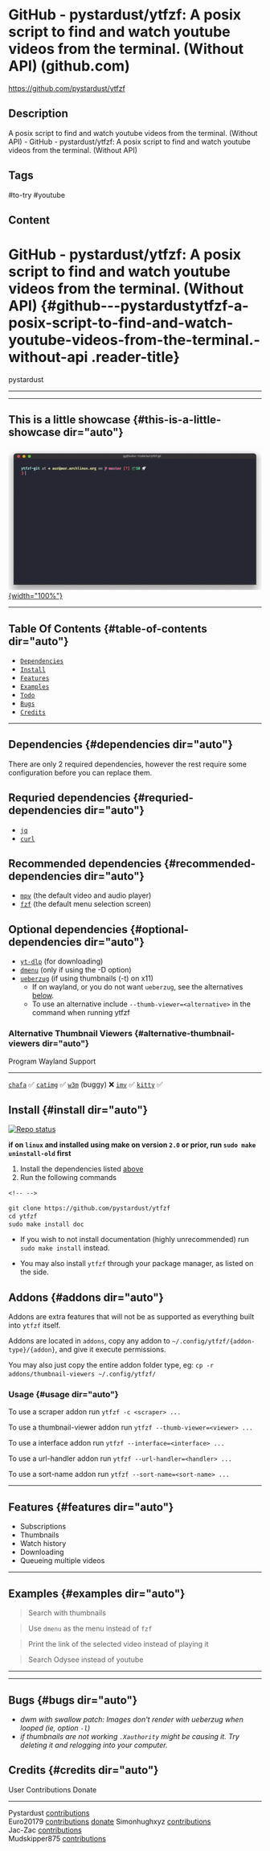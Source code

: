 # GitHub - pystardust/ytfzf: A posix script to find and watch youtube videos from the terminal. (Without API) (github.com)

<https://github.com/pystardust/ytfzf>

## Description

A posix script to find and watch youtube videos from the terminal. (Without API) - GitHub - pystardust/ytfzf: A posix script to find and watch youtube videos from the terminal. (Without API)

## Tags

#to-try #youtube

## Content

GitHub - pystardust/ytfzf: A posix script to find and watch youtube videos from the terminal. (Without API) {#github---pystardustytfzf-a-posix-script-to-find-and-watch-youtube-videos-from-the-terminal.-without-api .reader-title}
===========================================================================================================

pystardust

------------------------------------------------------------------------

------------------------------------------------------------------------

This is a little showcase {#this-is-a-little-showcase dir="auto"}
-------------------------

[![](https://github.com/pystardust/ytfzf/raw/master/.assets/ytfzf.gif){width="100%"}](https://github.com/pystardust/ytfzf/blob/master/.assets/ytfzf.gif)

------------------------------------------------------------------------

Table Of Contents {#table-of-contents dir="auto"}
-----------------

-   [`Dependencies`](#Dependencies)
-   [`Install`](#Install)
-   [`Features`](#Features)
-   [`Examples`](#Examples)
-   [`Todo`](#Todo)
-   [`Bugs`](#Bugs)
-   [`Credits`](#Credits)

------------------------------------------------------------------------

Dependencies {#dependencies dir="auto"}
------------

There are only 2 required dependencies, however the rest require some configuration before you can replace them.

Requried dependencies {#requried-dependencies dir="auto"}
---------------------

-   [`jq`](https://github.com/stedolan/jq)
-   [`curl`](https://github.com/curl/curl)

Recommended dependencies {#recommended-dependencies dir="auto"}
------------------------

-   [`mpv`](https://github.com/mpv-player/mpv) (the default video and audio player)
-   [`fzf`](https://github.com/junegunn/fzf) (the default menu selection screen)

Optional dependencies {#optional-dependencies dir="auto"}
---------------------

-   [`yt-dlp`](https://github.com/yt-dlp/yt-dlp) (for downloading)
-   [`dmenu`](https://tools.suckless.org/dmenu/) (only if using the -D option)
-   [`ueberzug`](https://github.com/seebye/ueberzug) (if using thumbnails (-t) on x11)
    -   If on wayland, or you do not want `ueberzug`, see the alternatives [below](#Alternative-Thumbnail-Viewers).
    -   To use an alternative include `--thumb-viewer=<alternative>` in the command when running ytfzf

### Alternative Thumbnail Viewers {#alternative-thumbnail-viewers dir="auto"}

  Program                                          Wayland Support
  ------------------------------------------------ -----------------
  [`chafa`](https://github.com/hpjansson/chafa)    ✅
  [`catimg`](https://github.com/posva/catimg)      ✅
  [`w3m`](https://github.com/tats/w3m) (buggy)     ❌
  [`imv`](https://git.sr.ht/~exec64/imv)           ✅
  [`kitty`](https://github.com/kovidgoyal/kitty)   ✅

Install {#install dir="auto"}
-------

[![Repo status](https://camo.githubusercontent.com/c5626436e714416c7f90d6c27be6074a4b04e43983076b549993a56e00c0bde5/68747470733a2f2f7265706f6c6f67792e6f72672f62616467652f766572746963616c2d616c6c7265706f732f7974667a662e737667)](https://repology.org/metapackage/ytfzf)

**if on `linux` and installed using make on version `2.0` or prior, run `sudo make uninstall-old` first**

1.  Install the dependencies listed [above](#Dependencies)
2.  Run the following commands

```{=html}
<!-- -->
```
    git clone https://github.com/pystardust/ytfzf
    cd ytfzf
    sudo make install doc

-   If you wish to not install documentation (highly unrecommended) run `sudo make install` instead.

-   You may also install `ytfzf` through your package manager, as listed on the side.

Addons {#addons dir="auto"}
------

Addons are extra features that will not be as supported as everything built into `ytfzf` itself.

Addons are located in `addons`, copy any addon to `~/.config/ytfzf/{addon-type}/{addon}`, and give it execute permissions.

You may also just copy the entire addon folder type, eg: `cp -r addons/thumbnail-viewers ~/.config/ytfzf/`

### Usage {#usage dir="auto"}

To use a scraper addon run `ytfzf -c <scraper> ...`

To use a thumbnail-viewer addon run `ytfzf --thumb-viewer=<viewer> ...`

To use a interface addon run `ytfzf --interface=<interface> ...`

To use a url-handler addon run `ytfzf --url-handler=<handler> ...`

To use a sort-name addon run `ytfzf --sort-name=<sort-name> ...`

------------------------------------------------------------------------

Features {#features dir="auto"}
--------

-   Subscriptions
-   Thumbnails
-   Watch history
-   Downloading
-   Queueing multiple videos

------------------------------------------------------------------------

Examples {#examples dir="auto"}
--------

> Search with thumbnails

> Use `dmenu` as the menu instead of `fzf`

> Print the link of the selected video instead of playing it

> Search Odysee instead of youtube

------------------------------------------------------------------------

------------------------------------------------------------------------

Bugs {#bugs dir="auto"}
----

-   *dwm with swallow patch: Images don\'t render with ueberzug when looped (ie, option `-l`)*
-   *if thumbnails are not working `.Xauthority` might be causing it. Try deleting it and relogging into your computer.*

Credits {#credits dir="auto"}
-------

  User            Contributions                                                                               Donate
  --------------- ------------------------------------------------------------------------------------------- ---------------------------------------------------------------------------------------
  Pystardust      [contributions](https://github.com/pystardust/ytfzf/blob/master/credits/pystardust.md)      
  Euro20179       [contributions](https://github.com/pystardust/ytfzf/blob/master/credits/euro20179.md)       [donate](https://github.com/pystardust/ytfzf/blob/master/credits/euro20179.md#Donate)
  Simonhughxyz    [contributions](https://github.com/pystardust/ytfzf/blob/master/credits/simonhughxyz.md)    
  Jac-Zac         [contributions](https://github.com/pystardust/ytfzf/blob/master/credits/jac-zac.md)         
  Mudskipper875   [contributions](https://github.com/pystardust/ytfzf/blob/master/credits/mudskipper875.md)   
